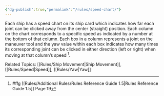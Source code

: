 ```yaml
---
{"dg-publish":true,"permalink":"/rules/speed-chart/"}
---
```


Each ship has a speed chart on its ship card which indicates how far each joint can be clicked away from the center (straight) position. Each column on the chart corresponds to a specific speed as indicated by a number at the bottom of that column. Each box in a column represents a joint on the maneuver tool and the yaw value within each box indicates how many times its corresponding joint can be clicked in either direction (left or right) when moving at that column’s speed [^1].

Related Topics: [[Rules/Ship Movement\|Ship Movement]], [[Rules/Speed\|Speed]], [[Rules/Yaw\|Yaw]]

[^1]: #ffg [[Rules/Additional Rules/Rules Reference Guide 1.5\|Rules Reference Guide 1.5]] Page 19
